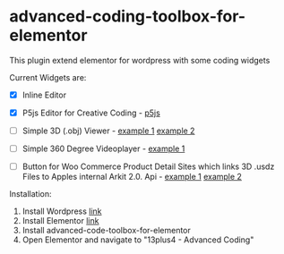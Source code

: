 # advanced-coding-toolbox-for-elementor
This plugin extend elementor for wordpress with some coding widgets

Current Widgets are:
- [x] Inline Editor
- [x] P5js Editor for Creative Coding - [p5js](https://p5js.org)
- [ ] Simple 3D (.obj) Viewer - [example 1](https://manu.ninja/webgl-3d-model-viewer-using-three-js/) [example 2](https://github.com/jeromeetienne/threejsboilerplate/blob/master/index.html)
- [ ] Simple 360 Degree Videoplayer - [example 1](https://threejs.org/examples/#webgl_panorama_dualfisheye)
- [ ] Button for Woo Commerce Product Detail Sites which links 3D .usdz Files to Apples internal Arkit 2.0. Api - [example 1](https://developer.apple.com/arkit/gallery/) [example 2](https://developer.apple.com/videos/play/wwdc2018/603/)


Installation:
1. Install Wordpress [link](https://codex.wordpress.org/Installing_WordPress)
2. Install Elementor [link](https://wordpress.org/plugins/elementor/)
3. Install advanced-code-toolbox-for-elementor
4. Open Elementor and navigate to "13plus4 - Advanced Coding"
